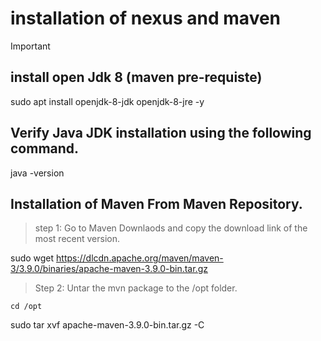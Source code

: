 # installation of nexus and maven
>[!IMPORTANT]
>## install open Jdk 8 (maven pre-requiste)

sudo apt install openjdk-8-jdk openjdk-8-jre -y

## Verify Java JDK installation using the following command.

java -version

## Installation of  Maven  From Maven Repository.

 > step 1: Go to Maven Downlaods and copy the download link of the most recent version.

sudo wget https://dlcdn.apache.org/maven/maven-3/3.9.0/binaries/apache-maven-3.9.0-bin.tar.gz

 > Step 2: Untar the mvn package to the /opt folder.
    
    cd /opt

sudo tar xvf apache-maven-3.9.0-bin.tar.gz -C 


